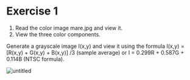 # Exercise 1

1. Read the color image mare.jpg and view it.
2. View the three color components.

Generate a grayscale image I(x,y) and view it using the formula I(x,y) =
[R(x,y) + G(x,y) + B(x,y)] /3 (sample average) or  I = 0.299R + 0.587G + 0.114B (NTSC formula).

![untitled](https://user-images.githubusercontent.com/72530555/119092760-1e444b00-ba0f-11eb-815f-5dc3192a7b75.png)
